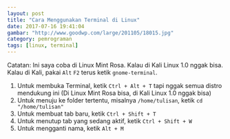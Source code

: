 ```yaml
---
layout: post
title: "Cara Menggunakan Terminal di Linux"
date: 2017-07-16 19:41:04
gambar: "http://www.goodwp.com/large/201105/18015.jpg"
category: pemrograman
tags: [linux, terminal]
---
```


Catatan: Ini saya coba di Linux Mint Rosa. Kalau di Kali Linux 1.0 nggak bisa. Kalau di Kali, pakai `Alt` `F2` terus ketik `gnome-terminal`.

1. Untuk membuka Terminal, ketik `Ctrl + Alt + T` tapi nggak semua distro mendukung ini (Di Linux Mint Rosa bisa, di Kali Linux 1.0 nggak bisa)
2. Untuk menuju ke folder tertentu, misalnya `/home/tulisan`, ketik `cd "/home/tulisan"`
3. Untuk membuat tab baru, ketik `Ctrl + Shift + T`
4. Untuk menutup tab yang sedang aktif, ketik `Ctrl + Shift + W`
5. Untuk mengganti nama, ketik `Alt + M`